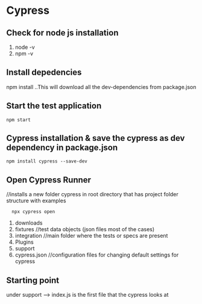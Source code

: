 # Cypress
## Check for node js installation
 1. node -v
 2. npm -v
## Install depedencies
  npm install ..This will download all the dev-dependencies from package.json
## Start the test application
  ```
  npm start
 ```
## Cypress installation & save the cypress as dev dependency in package.json  
  ```
  npm install cypress --save-dev 
  ```
## Open Cypress Runner
 //installs a new folder cypress in root directory that has project folder structure with examples
 ```
   npx cypress open
 ```
  1. downloads 
  2. fixtures  //test data objects (json files most of the cases)
  3. integration  //main folder where the tests or specs are present
  4. Plugins
  5. support 
  6. cypress.json //configuration files for changing default settings for cypress
## Starting point
  under support --> index.js is the first file that the cypress looks at
